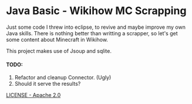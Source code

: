 # Java Basic - Wikihow MC Scrapping

Just some code I threw into eclipse, to revive and maybe improve my own Java skills.
There is nothing better than writting a scrapper, so let's get some content about Minecraft in Wikihow.

This project makes use of Jsoup and sqlite.

#### TODO:
1. Refactor and cleanup Connector. (Ugly)
2. Should it serve the results?

[LICENSE - Apache 2.0](LICENSE)
